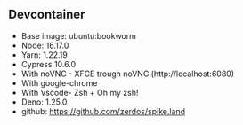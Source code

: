## Devcontainer

- Base image: ubuntu:bookworm
- Node: 16.17.0
- Yarn: 1.22.19
- Cypress 10.6.0
- With noVNC - XFCE trough noVNC (http://localhost:6080)
- With google-chrome
- With Vscode- Zsh + Oh my zsh!
- Deno: 1.25.0
- github: https://github.com/zerdos/spike.land
